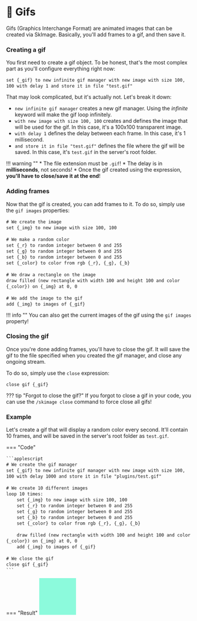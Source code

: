 # 📰 Gifs

Gifs (Graphics Interchange Format) are animated images that can be created via SkImage. Basically, you'll add frames to a gif, and then save it.

### Creating a gif

You first need to create a gif object. To be honest, that's the most complex part as you'll configure everything right now:

```applescript
set {_gif} to new infinite gif manager with new image with size 100, 100 with delay 1 and store it in file "test.gif"
``` 

That may look complicated, but it's actually not. Let's break it down:

* `new infinite gif manager` creates a new gif manager. Using the *infinite* keyword will make the gif loop infinitely.
* `with new image with size 100, 100` creates and defines the image that will be used for the gif. In this case, it's a 100x100 transparent image.
* `with delay 1` defines the delay between each frame. In this case, it's 1 millisecond.
* `and store it in file "test.gif"` defines the file where the gif will be saved. In this case, it's `test.gif` in the server's root folder.

!!! warning ""
    * The file extension must be `.gif`!
    * The delay is in **milliseconds**, not seconds!
    * Once the gif created using the expression, __**you'll have to close/save it at the end**__!

### Adding frames

Now that the gif is created, you can add frames to it. To do so, simply use the `gif images` properties:

```applescript
# We create the image
set {_img} to new image with size 100, 100

# We make a random color
set {_r} to random integer between 0 and 255
set {_g} to random integer between 0 and 255
set {_b} to random integer between 0 and 255
set {_color} to color from rgb {_r}, {_g}, {_b}

# We draw a rectangle on the image
draw filled (new rectangle with width 100 and height 100 and color {_color}) on {_img} at 0, 0

# We add the image to the gif
add {_img} to images of {_gif}
```

!!! info ""
    You can also get the current images of the gif using the `gif images` property!

### Closing the gif

Once you're done adding frames, you'll have to close the gif. It will save the gif to the file specified when you created the gif manager, and close any ongoing stream.

To do so, simply use the `close` expression:

```applescript
close gif {_gif}
```

??? tip "Forgot to close the gif?"
    If you forgot to close a gif in your code, you can use the `/skimage close` command to force close all gifs!

### Example

Let's create a gif that will display a random color every second. It'll contain 10 frames, and will be saved in the server's root folder as `test.gif`.

=== "Code"

    ```applescript
    # We create the gif manager
    set {_gif} to new infinite gif manager with new image with size 100, 100 with delay 1000 and store it in file "plugins/test.gif"
    
    # We create 10 different images
    loop 10 times:
        set {_img} to new image with size 100, 100
        set {_r} to random integer between 0 and 255
        set {_g} to random integer between 0 and 255
        set {_b} to random integer between 0 and 255
        set {_color} to color from rgb {_r}, {_g}, {_b}
        
        draw filled (new rectangle with width 100 and height 100 and color {_color}) on {_img} at 0, 0
        add {_img} to images of {_gif}
     
    # We close the gif
    close gif {_gif}
    ```

=== "Result"
    ![Gif](images/gif.gif) 
